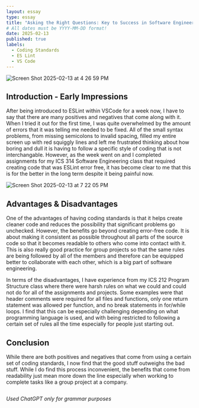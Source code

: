 ```yaml
---
layout: essay
type: essay
title: "Asking the Right Questions: Key to Success in Software Engineering"
# All dates must be YYYY-MM-DD format!
date: 2025-02-13
published: true
labels:
  - Coding Standards
  - ES Lint
  - VS Code
---
```

![Screen Shot 2025-02-13 at 4 26 59 PM](https://github.com/user-attachments/assets/a6d85793-4f94-4964-8e3d-deaab8d83d10)




## Introduction - Early Impressions
After being introduced to ESLint within VSCode for a week now, I have to say that there are many positives and negatives that come along with it. When I tried it out for the first time, I was quite overwhelmed by the amount of errors that it was telling me needed to be fixed. All of the small syntax problems, from missing semicolons to invalid spacing, filled my entire screen up with red squiggly lines and left me frustrated thinking about how boring and dull it is having to follow a specific style of coding that is not interchangable. However, as the week went on and I completed assignments for my ICS 314 Software Engineering class that required creating code that was ESLint error free, it has become clear to me that this is for the better in the long term despite it being painful now.

![Screen Shot 2025-02-13 at 7 22 05 PM](https://github.com/user-attachments/assets/57eb5f4f-8da9-44f3-af32-78d88e0a6de7)

## Advantages & Disadvantages
One of the advantages of having coding standards is that it helps create cleaner code and reduces the possibility that significant problems go unchecked. However, the benefits go beyond creating error-free code. It is about making it consistent as possible throughout all parts of the source code so that it becomes readable to others who come into contact with it. This is also really good practice for group projects so that the same rules are being followed by all of the members and therefore can be equipped better to collaborate with each other, which is a big part of software engineering.

In terms of the disadvantages, I have experience from my ICS 212 Program Structure class where there were harsh rules on what we could and could not do for all of the assignments and projects. Some examples were that header comments were required for all files and functions, only one return statement was allowed per function, and no break statements in for/while loops. I find that this can be especially challenging depending on what programming language is used, and with being restricted to following a certain set of rules all the time especially for people just starting out.


## Conclusion

While there are both positives and negatives that come from using a certain set of coding standards, I now find that the good stuff outweighs the bad stuff. While I do find this process inconvenient, the benefits that come from readability just mean more down the line especially when working to complete tasks like a group project at a company. 

```

```

*Used ChatGPT only for grammar purposes*
